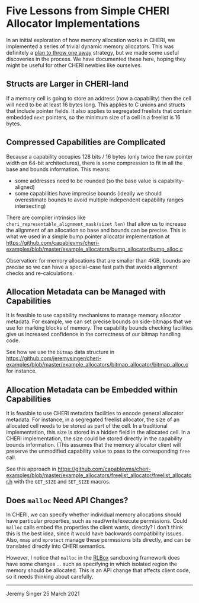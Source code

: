 # Five Lessons from Simple CHERI Allocator Implementations

In an initial exploration of how memory allocation works in CHERI, we implemented a series of trivial dynamic memory allocators. This was definitely a [plan to throw one away](https://wiki.c2.com/?PlanToThrowOneAway) strategy, but we made some useful discoveries in the process. We have documented these here, hoping they might be useful for other CHERI newbies like ourselves.

## Structs are Larger in CHERI-land

If a memory cell is going to store an address (now a capability) then the cell will need to be at least 16 bytes long. This applies to C unions and structs that include pointer fields. It also applies to segregated freelists that contain embedded ```next``` pointers, so the minimum size of a cell in a freelist is 16 bytes.

## Compressed Capabilities are Complicated

Because a capability occupies 128 bits / 16 bytes (only twice the raw pointer width on 64-bit architectures), there is some compression to fit in all the base and bounds information. This means:
* some addresses need to be rounded (so the base value is capability-aligned)
* some capabilities have imprecise bounds (ideally we should overestimate bounds to avoid multiple independent capability ranges intersecting)

There are compiler intrinsics like ```cheri_representable_alignment_mask(sizet len)```  that allow us to increase the alignment of an allocation so base and bounds can be precise. This is what we used in a simple bump pointer allocator implementation at https://github.com/capablevms/cheri-examples/blob/master/example_allocators/bump_allocator/bump_alloc.c 

Observation: for memory allocations that are smaller than 4KiB, bounds are *precise* so we can have a special-case fast path that avoids alignment checks and re-calculations.


## Allocation Metadata can be Managed with Capabilities

It is feasible to use capability mechanisms to manage memory allocator metadata. For example, we can set precise bounds on side-bitmaps that we use for marking
blocks of memory. The capability bounds checking facilities give us increased confidence in the correctness of our bitmap handling code.

See how we use the ```bitmap``` data structure in https://github.com/jeremysinger/cheri-examples/blob/master/example_allocators/bitmap_allocator/bitmap_alloc.c for instance.


## Allocation Metadata can be Embedded within Capabilities

It is feasible to use CHERI metadata facilities to encode general allocator metadata. For instance, in a segregated freelist allocator, the size of an allocated cell needs to be stored as part of the cell. In a traditional implementation, this size is stored in a hidden field in the allocated cell. In a CHERI implementation, the size could be stored directly
in the capability bounds information. (This assumes that the memory allocator client will preserve the unmodified capability value to pass to the corresponding ```free``` call.

See this approach in https://github.com/capablevms/cheri-examples/blob/master/example_allocators/freelist_allocator/freelist_allocator.h with the ```GET_SIZE``` and ```SET_SIZE``` macros.


## Does ```malloc``` Need API Changes?

In CHERI, we can specify whether individual memory allocations should have particular properties, such as read/write/execute permissions. Could ```malloc``` calls embed the
properties the client wants, directly? I don't think this is the best idea, since it would have backwards compatibility issues. Also,
```mmap``` and ```mprotect``` manage these
permissions bits directly, and can be translated directly into CHERI semantics.

However, I notice that ```malloc``` in the [RLBox](https://arxiv.org/pdf/2003.00572.pdf) sandboxing framework does have some changes ... such as specifying in which isolated region the memory should be allocated. This is an API change that affects client code, so it needs thinking about carefully.



---
Jeremy Singer
25 March 2021